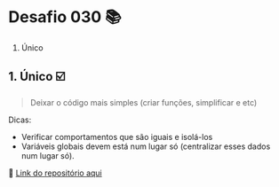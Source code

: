 # Desafio 030 :books:

1. Único


## 1. Único :ballot_box_with_check:

> Deixar o código mais simples (criar funções, simplificar e etc)

Dicas: 
- Verificar comportamentos que são iguais e isolá-los
- Variáveis globais devem está num lugar só (centralizar esses dados num lugar só).
  

:memo: [Link do repositório aqui](https://github.com/StefanyVasc/memory-game/commit/131a77f2aac9f1d389cd60e0f018754dedd0f107)




